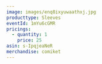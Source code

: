 ```yaml
---
image: images/enq8ixyuwaathxj.jpg
producttype: Sleeves
eventId: 1mYu6cGMR
pricings:
  - quantity: 1
    price: 25
asin: s-IpqjeaNeR
merchandise: comiket
---
```

